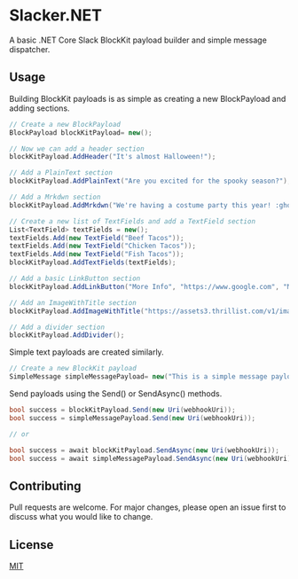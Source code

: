 # Slacker.NET

A basic .NET Core Slack BlockKit payload builder and simple message dispatcher.

## Usage

Building BlockKit payloads is as simple as creating a new BlockPayload and adding sections.
```csharp
// Create a new BlockPayload
BlockPayload blockKitPayload= new();

// Now we can add a header section
blockKitPayload.AddHeader("It's almost Halloween!");

// Add a PlainText section
blockKitPayload.AddPlainText("Are you excited for the spooky season?");

// Add a Mrkdwn section
blockKitPayload.AddMrkdwn("We're having a costume party this year! :ghost: *BOO!* Please bring...");

// Create a new list of TextFields and add a TextField section
List<TextField> textFields = new();
textFields.Add(new TextField("Beef Tacos"));
textFields.Add(new TextField("Chicken Tacos"));
textFields.Add(new TextField("Fish Tacos"));
blockKitPayload.AddTextFields(textFields);

// Add a basic LinkButton section
blockKitPayload.AddLinkButton("More Info", "https://www.google.com", "More info online!");

// Add an ImageWithTitle section
blockKitPayload.AddImageWithTitle("https://assets3.thrillist.com/v1/image/1682388/size/tl-horizontal_main.jpg", "Two Tacos!", "Two Tacos?");

// Add a divider section
blockKitPayload.AddDivider();
```
Simple text payloads are created similarly.
````csharp
// Create a new BlockKit payload
SimpleMessage simpleMessagePayload= new("This is a simple message payload.");
````
Send payloads using the Send() or SendAsync() methods.
```csharp
bool success = blockKitPayload.Send(new Uri(webhookUri));
bool success = simpleMessagePayload.Send(new Uri(webhookUri));

// or

bool success = await blockKitPayload.SendAsync(new Uri(webhookUri));
bool success = await simpleMessagePayload.SendAsync(new Uri(webhookUri));
````

## Contributing
Pull requests are welcome. For major changes, please open an issue first to discuss what you would like to change.

## License
[MIT](https://licenses.nuget.org/MIT)
